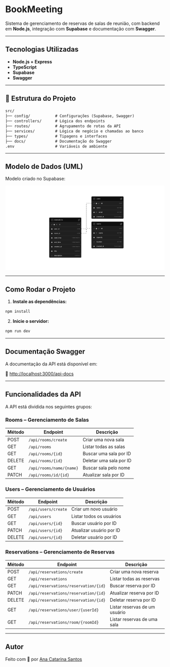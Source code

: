 # BookMeeting

Sistema de gerenciamento de reservas de salas de reunião, com backend em **Node.js**, integração com **Supabase** e documentação com **Swagger**.

---

## Tecnologias Utilizadas

- **Node.js + Express**
- **TypeScript**
- **Supabase**
- **Swagger**

---

## 📁 Estrutura do Projeto

```
src/
├── config/           # Configurações (Supabase, Swagger)
├── controllers/      # Lógica dos endpoints
├── routes/           # Agrupamento de rotas da API
├── services/         # Lógica de negócio e chamadas ao banco
├── types/            # Tipagens e interfaces
├── docs/             # Documentação do Swagger
.env                  # Variáveis de ambiente
```

---

## Modelo de Dados (UML)

Modelo criado no Supabase:

![Modelo UML](./schema.png)

---

## Como Rodar o Projeto

1. **Instale as dependências:**

```bash
npm install
```

2. **Inicie o servidor:**

```bash
npm run dev
```

---

## Documentação Swagger

A documentação da API está disponível em:

🔗 [http://localhost:3000/api-docs](http://localhost:3000/api-docs)

---

## Funcionalidades da API

A API está dividida nos seguintes grupos:

### Rooms – Gerenciamento de Salas

| Método | Endpoint                      | Descrição                     |
|--------|-------------------------------|-------------------------------|
| POST   | `/api/rooms/create`           | Criar uma nova sala           |
| GET    | `/api/rooms`                  | Listar todas as salas         |
| GET    | `/api/rooms/{id}`             | Buscar uma sala por ID        |
| DELETE | `/api/rooms/{id}`             | Deletar uma sala por ID       |
| GET    | `/api/rooms/name/{name}`      | Buscar sala pelo nome         |
| PATCH  | `/api/rooms/id/{id}`          | Atualizar sala por ID         |

### Users – Gerenciamento de Usuários

| Método | Endpoint                      | Descrição                     |
|--------|-------------------------------|-------------------------------|
| POST   | `/api/users/create`           | Criar um novo usuário         |
| GET    | `/api/users`                  | Listar todos os usuários      |
| GET    | `/api/users/{id}`             | Buscar usuário por ID         |
| PATCH  | `/api/users/{id}`             | Atualizar usuário por ID      |
| DELETE | `/api/users/{id}`             | Deletar usuário por ID        |

### Reservations – Gerenciamento de Reservas

| Método | Endpoint                                   | Descrição                             |
|--------|--------------------------------------------|----------------------------------------|
| POST   | `/api/reservations/create`                 | Criar uma nova reserva                 |
| GET    | `/api/reservations`                        | Listar todas as reservas               |
| GET    | `/api/reservations/reservation/{id}`       | Buscar reserva por ID                  |
| PATCH  | `/api/reservations/reservation/{id}`       | Atualizar reserva por ID               |
| DELETE | `/api/reservations/reservation/{id}`       | Deletar reserva por ID                 |
| GET    | `/api/reservations/user/{userId}`          | Listar reservas de um usuário          |
| GET    | `/api/reservations/room/{roomId}`          | Listar reservas de uma sala            |

---

## Autor

Feito com 💙 por [Ana Catarina Santos](https://github.com/an4catarina)
